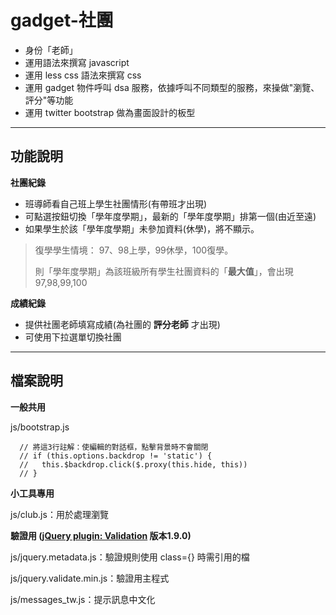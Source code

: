 gadget-社團
==========================

* 身份「老師」
* 運用語法來撰寫 javascript
* 運用 less css 語法來撰寫 css
* 運用 gadget 物件呼叫 dsa 服務，依據呼叫不同類型的服務，來操做"瀏覽、評分"等功能
* 運用 twitter bootstrap 做為畫面設計的板型


----------


功能說明
-------

**社團紀錄**

 - 班導師看自己班上學生社團情形(有帶班才出現)
 - 可點選按鈕切換「學年度學期」，最新的「學年度學期」排第一個(由近至遠)
 - 如果學生於該「學年度學期」未參加資料(休學)，將不顯示。

>復學學生情境：
>97、98上學，99休學，100復學。
>
>則「學年度學期」為該班級所有學生社團資料的「**最大值**」，會出現97,98,99,100
>

**成績紀錄**

 - 提供社團老師填寫成績(為社團的 **評分老師** 才出現)
 - 可使用下拉選單切換社團

----------


檔案說明
-------
**一般共用**

js/bootstrap.js

      // 將這3行註解：使編輯的對話框，點擊背景時不會關閉
      // if (this.options.backdrop != 'static') {
      //   this.$backdrop.click($.proxy(this.hide, this))
      // }

**小工具專用**

js/club.js：用於處理瀏覽

**驗證用 ([jQuery plugin: Validation][1] 版本1.9.0)**

js/jquery.metadata.js：驗證規則使用 class={} 時需引用的檔

js/jquery.validate.min.js：驗證用主程式

js/messages_tw.js：提示訊息中文化


  [1]: http://bassistance.de/jquery-plugins/jquery-plugin-validation/

